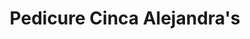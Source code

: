 ---
title: "Pedicure Cinca Alejandra's"
url: /cojutepeque/pedicure-cinca-alejandras/
shop: cosméticos
---